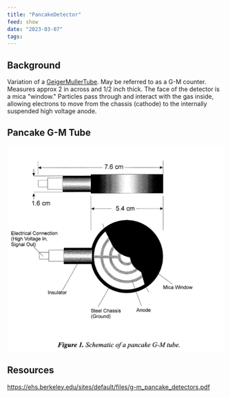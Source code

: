 ```yaml
---
title: "PancakeDetector"
feed: show
date: "2023-03-07"
tags: 
---
```



## Background
Variation of a [GeigerMullerTube](notes/electrical/sensors/GeigerMullerTube.md). May be referred to as a G-M counter. Measures approx 2 in across and 1/2 inch thick.  The face of the detector is a mica "window." Particles pass through and interact with the gas inside, allowing electrons to move from the chassis (cathode) to the internally suspended high voltage anode.

## Pancake G-M Tube

![](notes/electrical/sensors/images/pancake.gm.png)

## Resources
https://ehs.berkeley.edu/sites/default/files/g-m_pancake_detectors.pdf 
